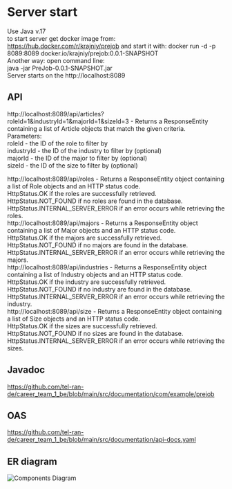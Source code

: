 # Server start
Use Java v.17 </br>
to start server get docker image from:
https://hub.docker.com/r/krajniy/prejob
and start it with: docker run -d -p 8089:8089 docker.io/krajniy/prejob:0.0.1-SNAPSHOT
<br>
Another way: open command line:
<br>
java -jar PreJob-0.0.1-SNAPSHOT.jar
<br>
Server starts on the http://localhost:8089
<br>

## API
http://localhost:8089/api/articles?roleId=1&industryId=1&majorId=1&sizeId=3 -
Returns a ResponseEntity containing a list of Article objects that match the given criteria.
</br>
Parameters: </br>
roleId - the ID of the role to filter by </br>
industryId - the ID of the industry to filter by (optional) </br>
majorId - the ID of the major to filter by (optional) </br>
sizeId - the ID of the size to filter by (optional) </br>

http://localhost:8089/api/roles - 
Returns a ResponseEntity object containing a list of Role objects and an HTTP status code. </br>
HttpStatus.OK if the roles are successfully retrieved. </br>
HttpStatus.NOT_FOUND if no roles are found in the database. </br>
HttpStatus.INTERNAL_SERVER_ERROR if an error occurs while retrieving the roles.
</br>
http://localhost:8089/api/majors -
Returns a ResponseEntity object containing a list of Major objects and an HTTP status code.</br> 
HttpStatus.OK if the majors are successfully retrieved. </br>
HttpStatus.NOT_FOUND if no majors are found in the database. </br>
HttpStatus.INTERNAL_SERVER_ERROR if an error occurs while retrieving the majors.
</br>
http://localhost:8089/api/industries  -
Returns a ResponseEntity object containing a list of Industry objects and an HTTP status code. </br>
HttpStatus.OK if the industry are successfully retrieved. </br>
HttpStatus.NOT_FOUND if no industry are found in the database. </br>
HttpStatus.INTERNAL_SERVER_ERROR if an error occurs while retrieving the industry.
</br>
http://localhost:8089/api/size -
Returns a ResponseEntity object containing a list of Size objects and an HTTP status code. </br>
HttpStatus.OK if the sizes are successfully retrieved. </br>
HttpStatus.NOT_FOUND if no sizes are found in the database. </br>
HttpStatus.INTERNAL_SERVER_ERROR if an error occurs while retrieving the sizes.
</br>
## Javadoc
https://github.com/tel-ran-de/career_team_1_be/blob/main/src/documentation/com/example/prejob
## OAS
https://github.com/tel-ran-de/career_team_1_be/blob/main/src/documentation/api-docs.yaml
## ER diagram
![Components Diagram](https://github.com/tel-ran-de/career_team_1_be/blob/main/src/documentation/ER%20diagram.png)